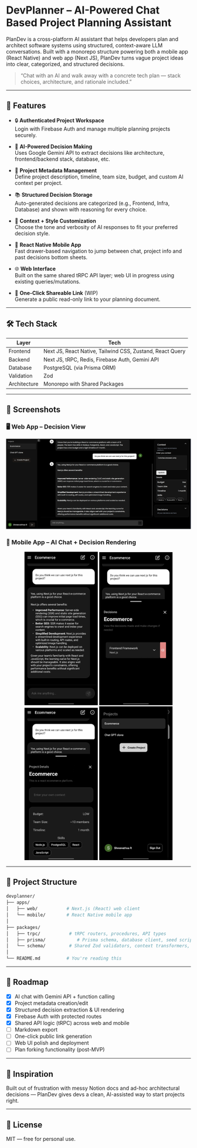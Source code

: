 # DevPlanner – AI-Powered Chat Based Project Planning Assistant

PlanDev is a cross-platform AI assistant that helps developers plan and architect software systems using structured, context-aware LLM conversations. Built with a monorepo structure powering both a mobile app (React Native) and web app (Next JS), PlanDev turns vague project ideas into clear, categorized, and structured decisions.

> “Chat with an AI and walk away with a concrete tech plan — stack choices, architecture, and rationale included.”

---

## 🚀 Features

- 🔒 **Authenticated Project Workspace**  
  Login with Firebase Auth and manage multiple planning projects securely.

- 💬 **AI-Powered Decision Making**  
  Uses Google Gemini API to extract decisions like architecture, frontend/backend stack, database, etc.

- 📂 **Project Metadata Management**  
  Define project description, timeline, team size, budget, and custom AI context per project.

- 📚 **Structured Decision Storage**  
  Auto-generated decisions are categorized (e.g., Frontend, Infra, Database) and shown with reasoning for every choice.

- 🎯 **Context + Style Customization**  
  Choose the tone and verbosity of AI responses to fit your preferred decision style.

- 📱 **React Native Mobile App**  
  Fast drawer-based navigation to jump between chat, project info and past decisions bottom sheets.

- 🌐 **Web Interface**  
  Built on the same shared tRPC API layer; web UI in progress using existing queries/mutations.

- 🔗 **One-Click Shareable Link** (WIP)  
  Generate a public read-only link to your planning document.

---

## 🛠 Tech Stack

| Layer        | Tech                                                     |
| ------------ | -------------------------------------------------------- |
| Frontend     | Next JS, React Native, Tailwind CSS, Zustand, React Query |
| Backend      | Next JS, tRPC, Redis, Firebase Auth, Gemini API     |
| Database     | PostgreSQL (via Prisma ORM)                              |
| Validation   | Zod                                                      |
| Architecture | Monorepo with Shared Packages                            |

---

## 📸 Screenshots

### 🖥️ Web App – Decision View
![Web UI](./assets/web-ui.png)

### 📱 Mobile App – AI Chat + Decision Rendering

<div align="center">
  <img src="./assets/mobile-ui-1.jpg" alt="Chat Screen" width="200"/>
  <img src="./assets/mobile-ui-2.jpg" alt="Decisions View" width="200"/>
  <img src="./assets/mobile-ui-3.jpg" alt="Project Context" width="200"/>
  <img src="./assets/mobile-ui-4.jpg" alt="Project Switcher" width="200"/>
</div>

---

## 🔧 Project Structure

```bash
devplanner/
├── apps/
│   ├── web/           # Next.js (React) web client
│   └── mobile/        # React Native mobile app
│
├── packages/
│   ├── trpc/           # tRPC routers, procedures, API types
│   ├── prisma/            # Prisma schema, database client, seed scripts
│   └── schema/         # Shared Zod validators, context transformers, helpers
│
└── README.md          # You're reading this
```

---

## 📅 Roadmap

- [x] AI chat with Gemini API + function calling
- [x] Project metadata creation/edit
- [x] Structured decision extraction & UI rendering
- [x] Firebase Auth with protected routes
- [x] Shared API logic (tRPC) across web and mobile
- [ ] Markdown export
- [ ] One-click public link generation
- [ ] Web UI polish and deployment
- [ ] Plan forking functionality (post-MVP)

---

## 🧠 Inspiration

Built out of frustration with messy Notion docs and ad-hoc architectural decisions — PlanDev gives devs a clean, AI-assisted way to start projects right.

---

## 📄 License

MIT — free for personal use.

